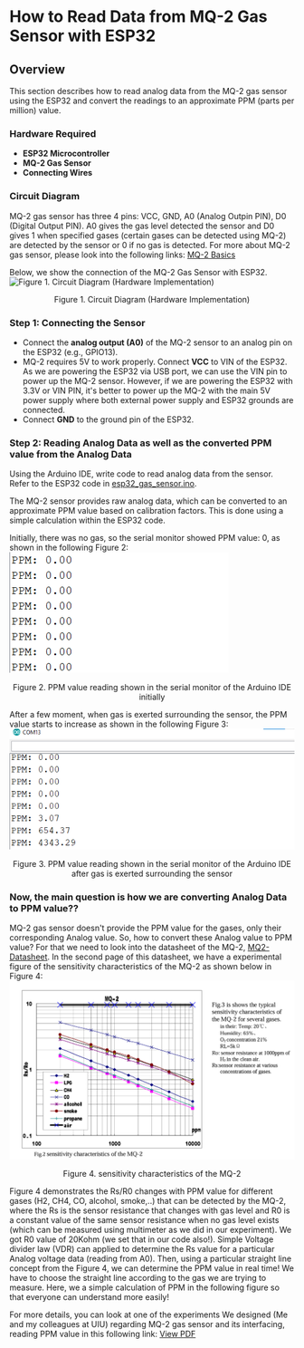# How to Read Data from MQ-2 Gas Sensor with ESP32

## Overview
This section describes how to read analog data from the MQ-2 gas sensor using the ESP32 and convert the readings to an approximate PPM (parts per million) value.

### Hardware Required
- **ESP32 Microcontroller**
- **MQ-2 Gas Sensor**
- **Connecting Wires**

### Circuit Diagram
MQ-2 gas sensor has three 4 pins: VCC, GND, A0 (Analog Outpin PIN), D0 (Digital Output PIN). A0 gives the gas level detected the sensor and D0 gives 1 when specified gases (certain gases can be detected using MQ-2) are detected by the sensor or 0 if no gas is detected. For more about MQ-2 gas sensor, please look into the following links:
[MQ-2 Basics](https://lastminuteengineers.com/mq2-gas-senser-arduino-tutorial/)

Below, we show the connection of the MQ-2 Gas Sensor with ESP32.
![Figure 1. Circuit Diagram (Hardware Implementation)](../images/circuit_img/hardware_implemented_img.jpg)
<br>
<figcaption style="text-align: center;">Figure 1. Circuit Diagram (Hardware Implementation)</figcaption>

### Step 1: Connecting the Sensor
- Connect the **analog output (A0)** of the MQ-2 sensor to an analog pin on the ESP32 (e.g., GPIO13).
- MQ-2 requires 5V to work properly. Connect **VCC** to VIN of the ESP32. As we are powering the ESP32 via USB port, we can use the VIN pin to power up the MQ-2 sensor.
  However, if we are powering the ESP32 with 3.3V or VIN PIN, it's better to power up the MQ-2 with the main 5V power supply where both external power supply and ESP32 grounds are connected.
- Connect **GND** to the ground pin of the ESP32.

### Step 2: Reading Analog Data as well as the converted PPM value from the Analog Data
Using the Arduino IDE, write code to read analog data from the sensor. Refer to the ESP32 code in [esp32_gas_sensor.ino](../code/esp32code-arduino-ide/esp32_gas_sensor.ino).

The MQ-2 sensor provides raw analog data, which can be converted to an approximate PPM value based on calibration factors. This is done using a simple calculation within the ESP32 code.

Initially, there was no gas, so the serial monitor showed PPM value: 0, as shown in the following Figure 2:
![Figure 2. PPM value reading shown in the serial monitor of the Arduino IDE initially](../images/ppm_reading/ss1.png)
<br>
<figcaption style="text-align: center;">Figure 2. PPM value reading shown in the serial monitor of the Arduino IDE initially</figcaption>

After a few moment, when gas is exerted surrounding the sensor, the PPM value starts to increase as shown in the following Figure 3:
![Figure 3. PPM value reading shown in the serial monitor of the Arduino IDE after gas is exerted surrounding the sensor](../images/ppm_reading/ss3.png)
<br>
<figcaption style="text-align: center;">Figure 3. PPM value reading shown in the serial monitor of the Arduino IDE after gas is exerted surrounding the sensor</figcaption>

### Now, the main question is how we are converting Analog Data to PPM value??
MQ-2 gas sensor doesn't provide the PPM value for the gases, only their corresponding Analog value. So, how to convert these Analog value to PPM value? For that we need to look into the datasheet of the MQ-2, [MQ2-Datasheet](https://www.mouser.com/datasheet/2/321/605-00008-MQ-2-Datasheet-370464.pdf). In the second page of this datasheet, we have a experimental figure of the sensitivity characteristics of the MQ-2 as shown below in Figure 4:
![Figure 4. sensitivity characteristics of the MQ-2](../images/ppm_reading/mq2_datasheet.png)
<br>
<figcaption style="text-align: center;">Figure 4. sensitivity characteristics of the MQ-2</figcaption>

Figure 4 demonstrates the Rs/R0 changes with PPM value for different gases (H2, CH4, CO, alcohol, smoke,..) that can be detected by the MQ-2, where the Rs is the sensor resistance that changes with gas level and R0 is a constant value of the same sensor resistance when no gas level exists (which can be measured using multimeter as we did in our experiment). We got R0 value of 20Kohm (we set that in our code also!). Simple Voltage divider law (VDR) can applied to determine the Rs value for a particular Analog voltage data (reading from A0). Then, using a particular straight line concept from the Figure 4, we can determine the PPM value in real time! We have to choose the straight line according to the gas we are trying to measure. Here, we a simple calculation of PPM in the following figure so that everyone can understand more easily!


For more details, you can look at one of the experiments We designed (Me and my colleagues at UIU) regarding MQ-2 gas sensor and its interfacing, reading PPM value in this following link: [View PDF](Exp1_MQ2.pdf)